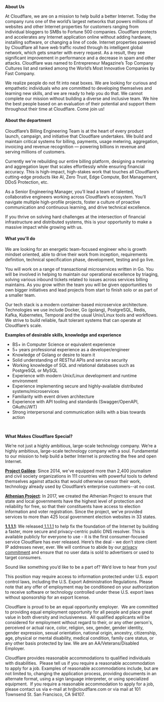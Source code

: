 <div class="content-intro">
	<div><strong>About Us</strong></div>
	<div>
		<p>At Cloudflare, we are on a mission to help build a better Internet. Today the company runs one of the world’s largest networks that powers millions of websites and other Internet properties for customers ranging from individual bloggers to SMBs to Fortune 500 companies. Cloudflare protects and accelerates any Internet application online without adding hardware, installing software, or changing a line of code. Internet properties powered by Cloudflare all have web traffic routed through its intelligent global network, which gets smarter with every request. As a result, they see significant improvement in performance and a decrease in spam and other attacks. Cloudflare was named to Entrepreneur Magazine’s Top Company Cultures list and ranked among the World’s Most Innovative Companies by Fast Company.&nbsp;</p>
		<p><span style="font-weight: 400;">We realize people do not fit into neat boxes. We are looking for curious and empathetic individuals who are committed to developing themselves and learning new skills, and we are ready to help you do that. We cannot complete our mission without building a diverse and inclusive team. We hire the best people based on an evaluation of their potential and support them throughout their time at Cloudflare. Come join us!&nbsp;</span></p>
	</div>
</div>
<h4>About the department</h4>
<p>Cloudflare’s Billing Engineering Team is at the heart of every product launch, campaign, and initiative that Cloudflare undertakes. We build and maintain critical systems for billing, payments, usage metering, aggregation, invoicing and revenue recognition — powering billions in revenue and serving millions of customers.</p>
<p>Currently we're rebuilding our entire billing platform, designing a metering and aggregation layer that scales effortlessly while ensuring financial accuracy. This is high-impact, high-stakes work that touches all Cloudflare’s cutting-edge products like AI, Zero Trust, Edge Compute, Bot Management, DDoS Protection, etc.</p>
<p>As a Senior Engineering Manager, you’ll lead a team of talented, collaborative engineers working across Cloudflare’s ecosystem. You’ll navigate multiple high-profile projects, foster a culture of proactive communication and continuous learning, and drive technical excellence.</p>
<p>If you thrive on solving hard challenges at the intersection of financial infrastructure and distributed systems, this is your opportunity to make a massive impact while growing with us.</p>
<h4>What you'll do</h4>
<p>We are looking for an energetic team-focused engineer who is growth mindset oriented, able to drive their work from inception, requirements definition, technical specification phase, development, testing and go live.</p>
<p>You will work on a range of transactional microservices written in Go. You will be involved in helping to maintain our operational excellence by triaging, solving various inbound tickets related to issues across services billing maintains. As you grow within the team you will be given opportunities to own bigger initiatives and lead projects from start to finish solo or as part of a smaller team.</p>
<p>Our tech stack is a modern container-based microservice architecture. Technologies we use include Docker, Go (golang), PostgreSQL, Redis, Kafka, Kubernetes, Temporal and the usual Unix/Linux tools and workflows. We strive to build reliable, fault tolerant systems that can operate at Cloudflare’s scale.</p>
<p><strong>Examples of desirable skills, knowledge and experience</strong></p>
<ul>
	<li>BS+ in Computer Science or equivalent experience</li>
	<li>5+ years professional experience as a developer/engineer</li>
	<li>Knowledge of Golang or desire to learn it</li>
	<li>Solid understanding of RESTful APIs and service security</li>
	<li>Working knowledge of SQL and relational databases such as PostgreSQL or MySQL</li>
	<li>Experience with modern Unix/Linux development and runtime environment</li>
	<li>Experience implementing secure and highly-available distributed systems/microservices</li>
	<li>Familiarity with event driven architecture</li>
	<li>Experience with API tooling and standards (Swagger/OpenAPI, OAuth/JWT)</li>
	<li>Strong interpersonal and communication skills with a bias towards action</li>
</ul>
<p>&nbsp;</p>
<div class="content-conclusion">
	<p><strong>What Makes Cloudflare Special?</strong></p>
	<p><span style="font-weight: 400;">We’re not just a highly ambitious, large-scale technology company. We’re a highly ambitious, large-scale technology company with a soul. Fundamental to our mission to help build a better Internet is protecting the free and open Internet.</span></p>
	<p><a href="https://blog.cloudflare.com/protecting-free-expression-online/"><strong>Project Galileo</strong></a><span style="font-weight: 400;">: Since 2014, we've equipped more than 2,400 journalism and civil society organizations in 111 countries with powerful tools to defend themselves against attacks that would otherwise censor their work, technology already used by Cloudflare’s enterprise customers--at no cost.</span></p>
	<p><strong><a href="https://www.cloudflare.com/athenian/">Athenian Project</a></strong><span style="font-weight: 400;">: In 2017, we created the Athenian Project to ensure that state and local governments have the highest level of protection and reliability for free, so that their constituents have access to election information and voter registration. Since the project, we've provided services to more than 425 local government election websites in 33 states.</span></p>
	<p><a href="https://1.1.1.1/"><strong>1.1.1.1</strong></a><span style="font-weight: 400;">: We released</span><a href="https://1.1.1.1/"> <span style="font-weight: 400;">1.1.1.1</span></a><span style="font-weight: 400;"> to help fix the foundation of the Internet by building a faster, more secure and privacy-centric public DNS resolver. This is available publicly for everyone to use - it is the first consumer-focused service Cloudflare has ever released. Here’s the deal - we don’t store client IP addresses never, ever. We will continue to abide by our</span><a href="https://developers.cloudflare.com/1.1.1.1/privacy/public-dns-resolver"> privacy commitment</a><span style="font-weight: 400;"> and ensure that no user data is sold to advertisers or used to target consumers.</span></p>
	<p><span style="font-weight: 400;">Sound like something you’d like to be a part of? We’d love to hear from you!</span></p>
	<p><span style="font-weight: 400;">This position may require access to information protected under U.S. export control laws, including the U.S. Export Administration Regulations. Please note that any offer of employment may be conditioned on your authorization to receive software or technology controlled under these U.S. export laws without sponsorship for an export license.</span></p>
	<p><span style="font-weight: 400;">Cloudflare is proud to be an equal opportunity employer. &nbsp;We are committed to providing equal employment opportunity for all people and place great value in both diversity and inclusiveness. &nbsp;All qualified applicants will be considered for employment without regard to their, or any other person's, perceived or actual</span> <span style="font-weight: 400;">race, color, religion, sex, gender, gender identity, gender expression, sexual orientation, national origin, ancestry, citizenship, age, physical or mental disability, medical condition, family care status, or any other basis protected by law. </span><span style="font-weight: 400;">We are an AA/Veterans/Disabled Employer.</span></p>
	<p><span style="font-weight: 400;">Cloudflare provides reasonable accommodations to qualified individuals with disabilities. &nbsp;Please tell us if you require a reasonable accommodation to apply for a job. Examples of reasonable accommodations include, but are not limited to, changing the application process, providing documents in an alternate format, using a sign language interpreter, or using specialized equipment. &nbsp;If you require a reasonable accommodation to apply for a job, please contact us via e-mail at </span><span style="font-weight: 400;">hr@cloudflare.com</span><span style="font-weight: 400;"> or via mail at 101 Townsend St. San Francisco, CA 94107.</span></p>
</div>